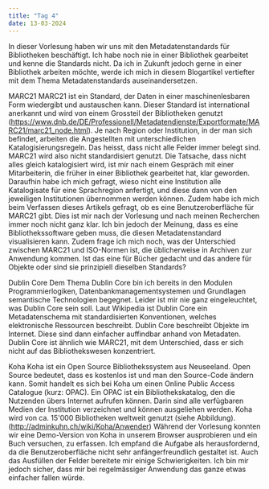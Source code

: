 ```yaml
---
title: "Tag 4"
date: 13-03-2024
---
```


In dieser Vorlesung haben wir uns mit den Metadatenstandards für Bibliotheken beschäftigt. Ich habe noch nie in einer Bibliothek gearbeitet und kenne die Standards nicht. Da ich in Zukunft jedoch gerne in einer Bibliothek arbeiten möchte, werde ich mich in diesem Blogartikel vertiefter mit dem Thema Metadatenstandards auseinandersetzen.

MARC21
MARC21 ist ein Standard, der Daten in einer maschinenlesbaren Form wiedergibt und austauschen kann. Dieser Standard ist international anerkannt und wird von einem Grossteil der Bibliotheken genutzt (https://www.dnb.de/DE/Professionell/Metadatendienste/Exportformate/MARC21/marc21_node.html). Je nach Region oder Institution, in der man sich befindet, arbeiten die Angestellten mit unterschiedlichen Katalogisierungsregeln. Das heisst, dass nicht alle Felder immer belegt sind. MARC21 wird also nicht standardisiert genutzt. Die Tatsache, dass nicht alles gleich katalogisiert wird, ist mir nach einem Gespräch mit einer Mitarbeiterin, die früher in einer Bibliothek gearbeitet hat, klar geworden. Daraufhin habe ich mich gefragt, wieso nicht eine Institution alle Katalogisate für eine Sprachregion anfertigt, und diese dann von den jeweiligen Institutionen übernommen werden können. Zudem habe ich mich beim Verfassen dieses Artikels gefragt, ob es eine Benutzeroberfläche für MARC21 gibt. Dies ist mir nach der Vorlesung und nach meinen Recherchen immer noch nicht ganz klar. Ich bin jedoch der Meinung, dass es eine Bibliothekssoftware geben muss, die diesen Metadatenstandard visualisieren kann.
Zudem frage ich mich noch, was der Unterschied zwischen MARC21 und ISO-Normen ist, die üblicherweise in Archiven zur Anwendung kommen. Ist das eine für Bücher gedacht und das andere für Objekte oder sind sie prinzipiell dieselben Standards?

Dublin Core
Dem Thema Dublin Core bin ich bereits in den Modulen Programmierlogiken, Datenbankmanagementsystemen und Grundlagen semantische Technologien begegnet. Leider ist mir nie ganz eingeleuchtet, was Dublin Core sein soll. Laut Wikipedia ist Dublin Core ein Metadatenschema mit standardisierten Konventionen, welches elektronische Ressourcen beschreibt. Dublin Core beschreibt Objekte im Internet. Diese sind dann einfacher auffindbar anhand von Metadaten. Dublin Core ist ähnlich wie MARC21, mit dem Unterschied, dass er sich nicht auf das Bibliothekswesen konzentriert. 

Koha
Koha ist ein Open Source Bibliothekssystem aus Neuseeland. Open Source bedeutet, dass es kostenlos ist und man den Source-Code ändern kann.  Somit handelt es sich bei Koha um einen Online Public Access Catalogue (kurz: OPAC). Ein OPAC ist ein Bibliothekskatalog, den die Nutzenden übers Internet aufrufen können. Darin sind alle verfügbaren Medien der Institution verzeichnet und können ausgeliehen werden. Koha wird von ca. 15'000 Bibliotheken weltweit genutzt (siehe Abbildung).  (http://adminkuhn.ch/wiki/Koha/Anwender)
Während der Vorlesung konnten wir eine Demo-Version von Koha in unserem Browser ausprobieren und ein Buch versuchen, zu erfassen. Ich empfand die Aufgabe als herausfordernd, da die Benutzeroberfläche nicht sehr anfängerfreundlich gestaltet ist. Auch das Ausfüllen der Felder bereitete mir einige Schwierigkeiten. Ich bin mir jedoch sicher, dass mir bei regelmässiger Anwendung das ganze etwas einfacher fallen würde.
